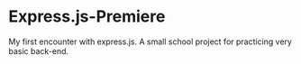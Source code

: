 # Express.js-Premiere
My first encounter with express.js. A small school project for practicing very basic back-end.
